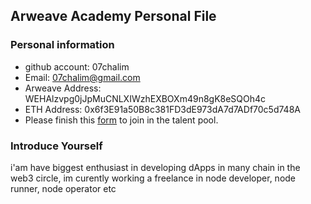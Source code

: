 ## Arweave Academy Personal File

### Personal information

- github account: 07chalim
- Email: 07chalim@gmail.com
- Arweave Address: WEHAlzvpg0jJpMuCNLXIWzhEXBOXm49n8gK8eSQOh4c
- ETH Address: 0x6f3E91a50B8c381FD3dE973dA7d7ADf70c5d748A
- Please finish this [form](https://docs.google.com/forms/d/e/1FAIpQLSfWA5fIIcBgmRppm3jNz5vmf9Mai_QMVil-2pO4r7YKn_Zhtw/viewform?usp=sf_link) to join in the talent pool.

### Introduce Yourself
 i'am have biggest enthusiast in developing dApps in many chain in the web3 circle, im curently working a freelance in node developer, node runner, node operator etc

